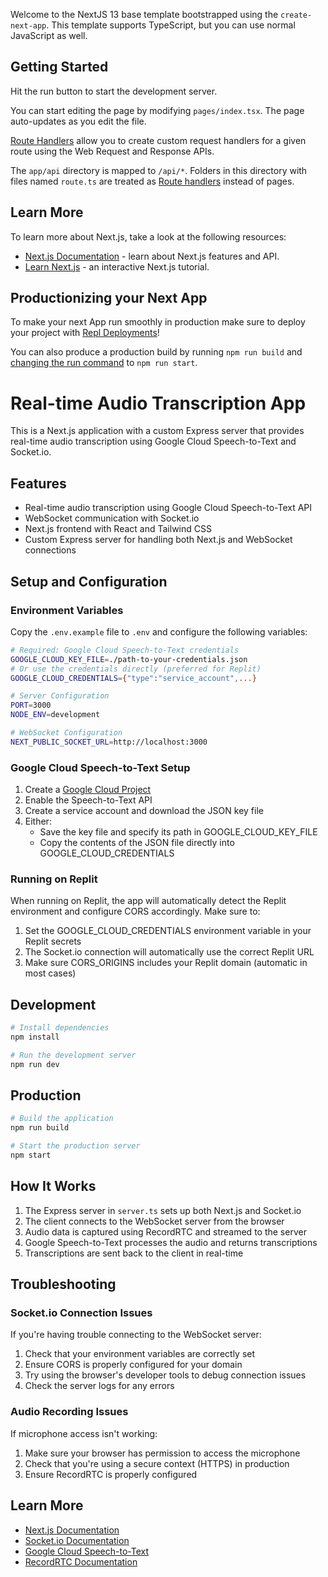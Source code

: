 Welcome to the NextJS 13 base template bootstrapped using the `create-next-app`. This template supports TypeScript, but you can use normal JavaScript as well.

## Getting Started

Hit the run button to start the development server.

You can start editing the page by modifying `pages/index.tsx`. The page auto-updates as you edit the file.

[Route Handlers](https://nextjs.org/docs/app/building-your-application/routing/route-handlers) allow you to create custom request handlers for a given route using the Web Request and Response APIs.

The `app/api` directory is mapped to `/api/*`. Folders in this directory with files named `route.ts` are treated as [Route handlers](https://nextjs.org/docs/app/building-your-application/routing/route-handlers) instead of pages.

## Learn More

To learn more about Next.js, take a look at the following resources:

- [Next.js Documentation](https://nextjs.org/docs) - learn about Next.js features and API.
- [Learn Next.js](https://nextjs.org/learn) - an interactive Next.js tutorial.

## Productionizing your Next App

To make your next App run smoothly in production make sure to deploy your project with [Repl Deployments](https://docs.replit.com/hosting/deployments/about-deployments)!

You can also produce a production build by running `npm run build` and [changing the run command](https://docs.replit.com/programming-ide/configuring-repl#run) to `npm run start`.

# Real-time Audio Transcription App

This is a Next.js application with a custom Express server that provides real-time audio transcription using Google Cloud Speech-to-Text and Socket.io.

## Features

- Real-time audio transcription using Google Cloud Speech-to-Text API
- WebSocket communication with Socket.io
- Next.js frontend with React and Tailwind CSS
- Custom Express server for handling both Next.js and WebSocket connections

## Setup and Configuration

### Environment Variables

Copy the `.env.example` file to `.env` and configure the following variables:

```bash
# Required: Google Cloud Speech-to-Text credentials
GOOGLE_CLOUD_KEY_FILE=./path-to-your-credentials.json
# Or use the credentials directly (preferred for Replit)
GOOGLE_CLOUD_CREDENTIALS={"type":"service_account",...}

# Server Configuration
PORT=3000
NODE_ENV=development

# WebSocket Configuration
NEXT_PUBLIC_SOCKET_URL=http://localhost:3000
```

### Google Cloud Speech-to-Text Setup

1. Create a [Google Cloud Project](https://console.cloud.google.com/)
2. Enable the Speech-to-Text API
3. Create a service account and download the JSON key file
4. Either:
   - Save the key file and specify its path in GOOGLE_CLOUD_KEY_FILE
   - Copy the contents of the JSON file directly into GOOGLE_CLOUD_CREDENTIALS

### Running on Replit

When running on Replit, the app will automatically detect the Replit environment and configure CORS accordingly. Make sure to:

1. Set the GOOGLE_CLOUD_CREDENTIALS environment variable in your Replit secrets
2. The Socket.io connection will automatically use the correct Replit URL
3. Make sure CORS_ORIGINS includes your Replit domain (automatic in most cases)

## Development

```bash
# Install dependencies
npm install

# Run the development server
npm run dev
```

## Production

```bash
# Build the application
npm run build

# Start the production server
npm start
```

## How It Works

1. The Express server in `server.ts` sets up both Next.js and Socket.io
2. The client connects to the WebSocket server from the browser
3. Audio data is captured using RecordRTC and streamed to the server
4. Google Speech-to-Text processes the audio and returns transcriptions
5. Transcriptions are sent back to the client in real-time

## Troubleshooting

### Socket.io Connection Issues

If you're having trouble connecting to the WebSocket server:

1. Check that your environment variables are correctly set
2. Ensure CORS is properly configured for your domain
3. Try using the browser's developer tools to debug connection issues
4. Check the server logs for any errors

### Audio Recording Issues

If microphone access isn't working:

1. Make sure your browser has permission to access the microphone
2. Check that you're using a secure context (HTTPS) in production
3. Ensure RecordRTC is properly configured

## Learn More

- [Next.js Documentation](https://nextjs.org/docs)
- [Socket.io Documentation](https://socket.io/docs/v4/)
- [Google Cloud Speech-to-Text](https://cloud.google.com/speech-to-text)
- [RecordRTC Documentation](https://recordrtc.org/)
